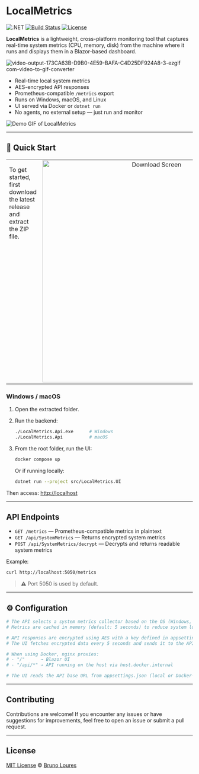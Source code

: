 # LocalMetrics

![.NET](https://img.shields.io/badge/.NET-8.0-512BD4?)
[![Build Status](https://github.com/louresb/LocalMetrics/actions/workflows/build-and-test.yml/badge.svg)](https://github.com/louresb/LocalMetrics/actions/workflows/build-and-test.yml)
[![License](https://img.shields.io/badge/license-MIT-F4A261)](https://github.com/louresb/LocalMetrics/blob/main/LICENSE)

**LocalMetrics** is a lightweight, cross-platform monitoring tool that captures real-time system metrics (CPU, memory, disk) from the machine where it runs and displays them in a Blazor-based dashboard.

![video-output-173CA63B-D9B0-4E59-BAFA-C4D25DF924A8-3-ezgif com-video-to-gif-converter](https://github.com/user-attachments/assets/afc6b02e-7949-4628-a056-78951547da3d)

- Real-time local system metrics  
- AES-encrypted API responses  
- Prometheus-compatible `/metrics` export  
- Runs on Windows, macOS, and Linux  
- UI served via Docker or `dotnet run`  
- No agents, no external setup — just run and monitor  

![Demo GIF of LocalMetrics](./media/demo.gif)

---
## 🚀 Quick Start

<div align="center">
  <table>
    <tr>
      <td width="40%" valign="top">
        <p align="left">
          To get started, first download the latest release and extract the ZIP file.
        </p>
      </td>
      <td width="60%" align="center">
        <img src="https://github.com/user-attachments/assets/913d39f6-5244-4cea-b6ee-62bd2e6feaf4" alt="Download Screen" width="600"/>
      </td>
    </tr>
  </table>
</div>

### Windows / macOS

1. Open the extracted folder.
   
2. Run the backend:
   ```bash
   ./LocalMetrics.Api.exe      # Windows
   ./LocalMetrics.Api          # macOS
   ```
3. From the root folder, run the UI:
   ```bash
   docker compose up
   ```
   Or if running locally:
   ```bash
   dotnet run --project src/LocalMetrics.UI
   ```

Then access: [http://localhost](http://localhost)

---



## API Endpoints

- `GET /metrics` — Prometheus-compatible metrics in plaintext  
- `GET /api/SystemMetrics` — Returns encrypted system metrics  
- `POST /api/SystemMetrics/decrypt` — Decrypts and returns readable system metrics  

Example:
```bash
curl http://localhost:5050/metrics
```
> ⚠ Port 5050 is used by default.

---

## ⚙️ Configuration

```bash
# The API selects a system metrics collector based on the OS (Windows, Linux or macOS).
# Metrics are cached in memory (default: 5 seconds) to reduce system load.

# API responses are encrypted using AES with a key defined in appsettings.json.
# The UI fetches encrypted data every 5 seconds and sends it to the API for decryption.

# When using Docker, nginx proxies:
# - "/"      → Blazor UI
# - "/api/*" → API running on the host via host.docker.internal

# The UI reads the API base URL from appsettings.json (local or Docker-specific).

```

---
## Contributing

Contributions are welcome! If you encounter any issues or have suggestions for improvements, feel free to open an issue or submit a pull request.

---

## License

[MIT License](https://github.com/louresb/LocalMetrics/blob/main/LICENSE) © [Bruno Loures](https://github.com/louresb)
